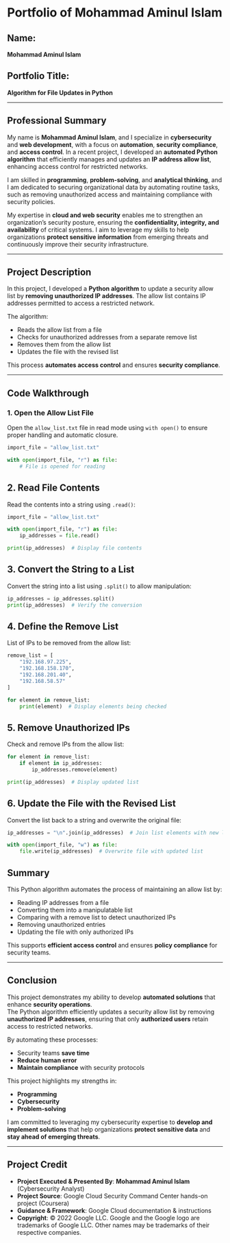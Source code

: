 # Portfolio of Mohammad Aminul Islam

## Name:
**Mohammad Aminul Islam**

## Portfolio Title:
**Algorithm for File Updates in Python**

---

## Professional Summary

My name is **Mohammad Aminul Islam**, and I specialize in **cybersecurity** and **web development**, with a focus on **automation**, **security compliance**, and **access control**. In a recent project, I developed an **automated Python algorithm** that efficiently manages and updates an **IP address allow list**, enhancing access control for restricted networks.

I am skilled in **programming**, **problem-solving**, and **analytical thinking**, and I am dedicated to securing organizational data by automating routine tasks, such as removing unauthorized access and maintaining compliance with security policies.

My expertise in **cloud and web security** enables me to strengthen an organization’s security posture, ensuring the **confidentiality, integrity, and availability** of critical systems. I aim to leverage my skills to help organizations **protect sensitive information** from emerging threats and continuously improve their security infrastructure.

---

## Project Description

In this project, I developed a **Python algorithm** to update a security allow list by **removing unauthorized IP addresses**. The allow list contains IP addresses permitted to access a restricted network.

The algorithm:
- Reads the allow list from a file
- Checks for unauthorized addresses from a separate remove list
- Removes them from the allow list
- Updates the file with the revised list

This process **automates access control** and ensures **security compliance**.

---

## Code Walkthrough

### 1. Open the Allow List File

Open the `allow_list.txt` file in read mode using `with open()` to ensure proper handling and automatic closure.

```python
import_file = "allow_list.txt"

with open(import_file, "r") as file:
    # File is opened for reading
```

## 2. Read File Contents
Read the contents into a string using `.read()`:

```python
import_file = "allow_list.txt"

with open(import_file, "r") as file:
    ip_addresses = file.read()

print(ip_addresses)  # Display file contents
```

## 3. Convert the String to a List
Convert the string into a list using `.split()` to allow manipulation:

```python
ip_addresses = ip_addresses.split()
print(ip_addresses)  # Verify the conversion
```

## 4. Define the Remove List
List of IPs to be removed from the allow list:

```python
remove_list = [
    "192.168.97.225",
    "192.168.158.170",
    "192.168.201.40",
    "192.168.58.57"
]

for element in remove_list:
    print(element)  # Display elements being checked
```

## 5. Remove Unauthorized IPs
Check and remove IPs from the allow list:

```python
for element in remove_list:
    if element in ip_addresses:
        ip_addresses.remove(element)

print(ip_addresses)  # Display updated list
```

## 6. Update the File with the Revised List
Convert the list back to a string and overwrite the original file:

```python
ip_addresses = "\n".join(ip_addresses)  # Join list elements with new lines

with open(import_file, "w") as file:
    file.write(ip_addresses)  # Overwrite file with updated list
```

## Summary

This Python algorithm automates the process of maintaining an allow list by:

- Reading IP addresses from a file  
- Converting them into a manipulatable list  
- Comparing with a remove list to detect unauthorized IPs  
- Removing unauthorized entries  
- Updating the file with only authorized IPs  

This supports **efficient access control** and ensures **policy compliance** for security teams.

---

## Conclusion

This project demonstrates my ability to develop **automated solutions** that enhance **security operations**.  
The Python algorithm efficiently updates a security allow list by removing **unauthorized IP addresses**, ensuring that only **authorized users** retain access to restricted networks.

By automating these processes:

- Security teams **save time**  
- **Reduce human error**  
- **Maintain compliance** with security protocols  

This project highlights my strengths in:

- **Programming**  
- **Cybersecurity**  
- **Problem-solving**  

I am committed to leveraging my cybersecurity expertise to **develop and implement solutions** that help organizations **protect sensitive data** and **stay ahead of emerging threats**.


---

## Project Credit  
- **Project Executed & Presented By**: **Mohammad Aminul Islam** (Cybersecurity Analyst)  
- **Project Source**: Google Cloud Security Command Center hands-on project (Coursera)  
- **Guidance & Framework**: Google Cloud documentation & instructions  
- **Copyright**: © 2022 Google LLC. Google and the Google logo are trademarks of Google LLC. Other names may be trademarks of their respective companies.  
